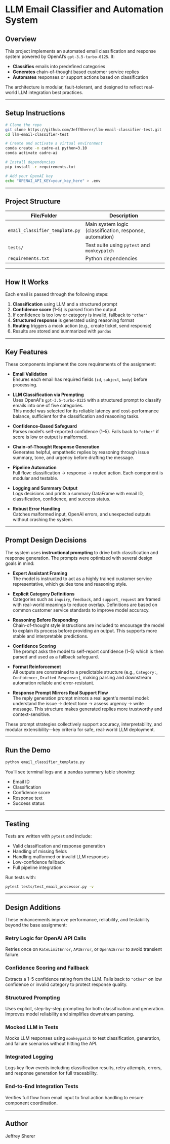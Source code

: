 # LLM Email Classifier and Automation System

## Overview

This project implements an automated email classification and response system powered by OpenAI’s `gpt-3.5-turbo-0125`. It:

- **Classifies** emails into predefined categories  
- **Generates** chain-of-thought based customer service replies  
- **Automates** responses or support actions based on classification  

The architecture is modular, fault-tolerant, and designed to reflect real-world LLM integration best practices.

---

## Setup Instructions

```bash
# Clone the repo
git clone https://github.com/JeffSherer/llm-email-classifier-test.git
cd llm-email-classifier-test

# Create and activate a virtual environment
conda create -n cadre-ai python=3.10
conda activate cadre-ai

# Install dependencies
pip install -r requirements.txt

# Add your OpenAI key
echo "OPENAI_API_KEY=your_key_here" > .env
```

---

## Project Structure

| File/Folder              | Description                                                |
|--------------------------|------------------------------------------------------------|
| `email_classifier_template.py` | Main system logic (classification, response, automation)     |
| `tests/`                 | Test suite using `pytest` and `monkeypatch`                |
| `requirements.txt`       | Python dependencies                                        |

---

## How It Works

Each email is passed through the following steps:

1. **Classification** using LLM and a structured prompt  
2. **Confidence score** (1–5) is parsed from the output  
3. If confidence is too low or category is invalid, fallback to `"other"`  
4. **Structured response** is generated using reasoning format  
5. **Routing** triggers a mock action (e.g., create ticket, send response)  
6. Results are stored and summarized with `pandas`  

---

## Key Features

These components implement the core requirements of the assignment:

- **Email Validation**  
  Ensures each email has required fields (`id`, `subject`, `body`) before processing.

- **LLM Classification via Prompting**  
  Uses OpenAI's `gpt-3.5-turbo-0125` with a structured prompt to classify emails into one of five categories.  
  This model was selected for its reliable latency and cost-performance balance, sufficient for the classification and reasoning tasks.

- **Confidence-Based Safeguard**  
  Parses model’s self-reported confidence (1–5). Falls back to `"other"` if score is low or output is malformed.

- **Chain-of-Thought Response Generation**  
  Generates helpful, empathetic replies by reasoning through issue summary, tone, and urgency before drafting the message.

- **Pipeline Automation**  
  Full flow: classification → response → routed action. Each component is modular and testable.

- **Logging and Summary Output**  
  Logs decisions and prints a summary DataFrame with email ID, classification, confidence, and success status.

- **Robust Error Handling**  
  Catches malformed input, OpenAI errors, and unexpected outputs without crashing the system.

---

## Prompt Design Decisions

The system uses **instructional prompting** to drive both classification and response generation. The prompts were optimized with several design goals in mind:

- **Expert Assistant Framing**  
  The model is instructed to act as a highly trained customer service representative, which guides tone and reasoning style.

- **Explicit Category Definitions**  
  Categories such as `inquiry`, `feedback`, and `support_request` are framed with real-world meanings to reduce overlap. Definitions are based on common customer service standards to improve model accuracy.

- **Reasoning Before Responding**  
  Chain-of-thought style instructions are included to encourage the model to explain its process before providing an output. This supports more stable and interpretable predictions.

- **Confidence Scoring**  
  The prompt asks the model to self-report confidence (1–5) which is then parsed and used as a fallback safeguard.

- **Format Reinforcement**  
  All outputs are constrained to a predictable structure (e.g., `Category:`, `Confidence:`, `Drafted Response:`), making parsing and downstream automation reliable and error-resistant.

- **Response Prompt Mirrors Real Support Flow**  
  The reply generation prompt mirrors a real agent's mental model: understand the issue → detect tone → assess urgency → write message. This structure makes generated replies more trustworthy and context-sensitive.

These prompt strategies collectively support accuracy, interpretability, and modular extensibility—key criteria for safe, real-world LLM deployment.

---

## Run the Demo

```bash
python email_classifier_template.py
```

You’ll see terminal logs and a pandas summary table showing:
- Email ID
- Classification
- Confidence score
- Response text
- Success status

---

## Testing

Tests are written with `pytest` and include:

- Valid classification and response generation  
- Handling of missing fields  
- Handling malformed or invalid LLM responses  
- Low-confidence fallback  
- Full pipeline integration  

Run tests with:

```bash
pytest tests/test_email_processor.py -v
```

---

## Design Additions

These enhancements improve performance, reliability, and testability beyond the base assignment:

### Retry Logic for OpenAI API Calls  
Retries once on `RateLimitError`, `APIError`, or `OpenAIError` to avoid transient failure.

### Confidence Scoring and Fallback  
Extracts a 1–5 confidence rating from the LLM. Falls back to `"other"` on low confidence or invalid category to protect response quality.

### Structured Prompting  
Uses explicit, step-by-step prompting for both classification and generation. Improves model reliability and simplifies downstream parsing.

### Mocked LLM in Tests  
Mocks LLM responses using `monkeypatch` to test classification, generation, and failure scenarios without hitting the API.

### Integrated Logging  
Logs key flow events including classification results, retry attempts, errors, and response generation for full traceability.

### End-to-End Integration Tests  
Verifies full flow from email input to final action handling to ensure component coordination.

---

## Author

Jeffrey Sherer
